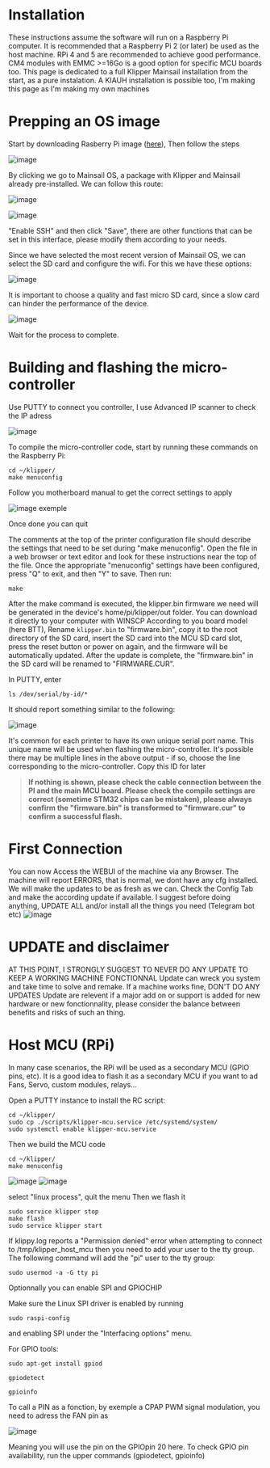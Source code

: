 # Installation

These instructions assume the software will run on a Raspberry Pi computer. It is recommended that a Raspberry Pi 2 (or later) be used as the host machine. RPi 4 and 5 are recommended to achieve good performance. CM4 modules with EMMC >=16Go is a good option for specific MCU boards too.
This page is dedicated to a full Klipper Mainsail installation from the start, as a pure instalation. A KIAUH installation is possible too,
I'm making this page as I'm making my own machines

# Prepping an OS image

Start by downloading Rasberry Pi image ([here](https://www.raspberrypi.com/software/)), Then follow the steps

![image](https://github.com/FlorentBroise/BRS-Printers-Mod/assets/93141411/7a6e2d4e-57f4-476c-90f1-0b1a9b7910b9)

By clicking we go to Mainsail OS, a package with Klipper and Mainsail already pre-installed. We can follow this route:

![image](https://github.com/FlorentBroise/BRS-Printers-Mod/assets/93141411/06661aa5-ad4e-4931-b113-b39af9f4b9c5)

![image](https://github.com/FlorentBroise/BRS-Printers-Mod/assets/93141411/3ac89d11-8cbd-4a7f-8c25-237cd42af760)

"Enable SSH" and then click "Save", there are other functions that can be set in this interface, please modify them according to your needs.

Since we have selected the most recent version of Mainsail OS, we can select the SD card and configure the wifi. For this we have these options:

![image](https://github.com/FlorentBroise/BRS-Printers-Mod/assets/93141411/9a6ae523-e65e-486c-bc6d-84884c027837)

It is important to choose a quality and fast micro SD card, since a slow card can hinder the performance of the device.

![image](https://github.com/FlorentBroise/BRS-Printers-Mod/assets/93141411/d07d61ae-db19-46b0-aeca-d7a5432f7cf9)

Wait for the process to complete.

# Building and flashing the micro-controller

Use PUTTY to connect you controller, I use Advanced IP scanner to check the IP adress

![image](https://github.com/FlorentBroise/BRS-Printers-Mod/assets/93141411/55b3a969-b058-4593-ba08-64090f3b8c07)

To compile the micro-controller code, start by running these commands on the Raspberry Pi:

```
cd ~/klipper/
make menuconfig
```
Follow you motherboard manual to get the correct settings to apply

![image](https://github.com/FlorentBroise/BRS-Printers-Mod/assets/93141411/271b0ba4-99d9-47ca-8e9d-170b106a556b)
exemple

Once done you can quit

The comments at the top of the printer configuration file should describe the settings that need to be set during "make menuconfig". Open the file in a web browser or text editor and look for these instructions near the top of the file. Once the appropriate "menuconfig" settings have been configured, press "Q" to exit, and then "Y" to save. Then run:
```
make
```
After the make command is executed, the klipper.bin firmware we need will be generated in the device's home/pi/klipper/out folder. You can download it directly to your computer with WINSCP
According to you board model (here BTT), Rename `klipper.bin` to "firmware.bin", copy it to the root directory of the SD card, insert the SD card into the MCU SD card slot, press the reset button or power on again, and the firmware will be automatically updated.
After the update is complete, the "firmware.bin" in the SD card will be renamed to "FIRMWARE.CUR".

In PUTTY, enter
```
ls /dev/serial/by-id/*
```
It should report something similar to the following:

![image](https://github.com/FlorentBroise/BRS-Printers-Mod/assets/93141411/15cd600e-9f1f-4950-809c-25a88bab5499)

It's common for each printer to have its own unique serial port name. This unique name will be used when flashing the micro-controller. It's possible there may be multiple lines in the above output - if so, choose the line corresponding to the micro-controller.
Copy this ID for later

>**If nothing is shown, please check the cable connection between the PI and the main MCU board. Please check the compile settings are correct (sometime STM32 chips can be mistaken), please always confirm the "firmware.bin" is transformed to "firmware.cur" to confirm a successful flash.**

# First Connection

You can now Access the WEBUI of the machine via any Browser. The machine will report ERRORS, that is normal, we dont have any cfg installed.
We will make the updates to be as fresh as we can.
Check the Config Tab and make the according update if available. I suggest before doing anything, UPDATE ALL and/or install all the things you need (Telegram bot etc)
![image](https://github.com/FlorentBroise/BRS-Printers-Mod/assets/93141411/6f96d18f-2a33-4da7-878e-170e64b77270)

# UPDATE and disclaimer

AT THIS POINT, I STRONGLY SUGGEST TO NEVER DO ANY UPDATE TO KEEP A WORKING MACHINE FONCTIONNAL
Update can wreck you system and take time to solve and remake. If a machine works fine, DON'T DO ANY UPDATES
Update are relevent if a major add on or support is added for new hardware or new fonctionnality, please consider the balance between benefits and risks of such an thing.

# Host MCU (RPi)

In many case scenarios, the RPi will be used as a secondary MCU (GPIO pins, etc). It is a good idea to flash it as a secondary MCU if you want to ad Fans, Servo, custom modules, relays...

Open a PUTTY instance to install the RC script:
```
cd ~/klipper/
sudo cp ./scripts/klipper-mcu.service /etc/systemd/system/
sudo systemctl enable klipper-mcu.service
```
Then we build the MCU code
```
cd ~/klipper/
make menuconfig
```
![image](https://github.com/FlorentBroise/BRS-Printers-Mod/assets/93141411/bf1df19a-ce18-4dda-bba3-9136d549a486)
![image](https://github.com/FlorentBroise/BRS-Printers-Mod/assets/93141411/3d1c15be-4abc-4511-b759-0b3372faf336)


select "linux process", quit the menu
Then we flash it
```
sudo service klipper stop
make flash
sudo service klipper start
```
If klippy.log reports a "Permission denied" error when attempting to connect to /tmp/klipper_host_mcu then you need to add your user to the tty group. The following command will add the "pi" user to the tty group:
```
sudo usermod -a -G tty pi
```
Optionnally you can enable SPI and GPIOCHIP

Make sure the Linux SPI driver is enabled by running
```
sudo raspi-config 
```
and enabling SPI under the "Interfacing options" menu.

For GPIO tools:
```
sudo apt-get install gpiod
```
```
gpiodetect
```
```
gpioinfo
```
To call a PIN as a fonction, by exemple a CPAP PWM signal modulation, you need to adress the FAN pin as

![image](https://github.com/FlorentBroise/BRS-Printers-Mod/assets/93141411/3003566b-1230-4d9c-a310-ee9c5ddb7e05)

Meaning you will use the pin on the GPIOpin 20 here. To check GPIO pin availability, run the upper commands (gpiodetect, gpioinfo)

